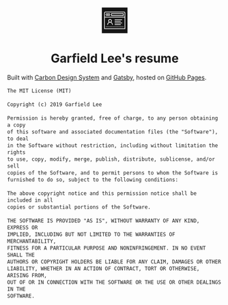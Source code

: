 <p align="center">
  <a href="https://resume.550.moe">
    <img alt="Logo" src="src/images/icons8-resume_website.png" width="60" />
  </a>
</p>
<h1 align="center">
  Garfield Lee's resume
</h1>

Built with [Carbon Design System](https://www.carbondesignsystem.com/) and [Gatsby](https://www.gatsbyjs.org/), hosted on [GitHub Pages](https://pages.github.com/).

```text
The MIT License (MIT)

Copyright (c) 2019 Garfield Lee

Permission is hereby granted, free of charge, to any person obtaining a copy
of this software and associated documentation files (the "Software"), to deal
in the Software without restriction, including without limitation the rights
to use, copy, modify, merge, publish, distribute, sublicense, and/or sell
copies of the Software, and to permit persons to whom the Software is
furnished to do so, subject to the following conditions:

The above copyright notice and this permission notice shall be included in all
copies or substantial portions of the Software.

THE SOFTWARE IS PROVIDED "AS IS", WITHOUT WARRANTY OF ANY KIND, EXPRESS OR
IMPLIED, INCLUDING BUT NOT LIMITED TO THE WARRANTIES OF MERCHANTABILITY,
FITNESS FOR A PARTICULAR PURPOSE AND NONINFRINGEMENT. IN NO EVENT SHALL THE
AUTHORS OR COPYRIGHT HOLDERS BE LIABLE FOR ANY CLAIM, DAMAGES OR OTHER
LIABILITY, WHETHER IN AN ACTION OF CONTRACT, TORT OR OTHERWISE, ARISING FROM,
OUT OF OR IN CONNECTION WITH THE SOFTWARE OR THE USE OR OTHER DEALINGS IN THE
SOFTWARE.
```
